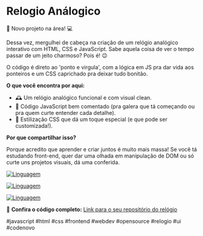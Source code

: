 # Relogio Análogico

🚀 Novo projeto na área! 💻

Dessa vez, mergulhei de cabeça na criação de um relógio analógico interativo com HTML, CSS e JavaScript. Sabe aquela coisa de ver o tempo passar de um jeito charmoso? Pois é! 😉

O código é direto ao 'ponto e virgula', com a lógica em JS pra dar vida aos ponteiros e um CSS caprichado pra deixar tudo bonitão.

**O que você encontra por aqui:**

* 🕰️ Um relógio analógico funcional e com visual clean.
* 🌱 Código JavaScript bem comentado (pra galera que tá começando ou pra quem curte entender cada detalhe).
* 🎨 Estilização CSS que dá um toque especial (e que pode ser customizada!).

**Por que compartilhar isso?**

Porque acredito que aprender e criar juntos é muito mais massa! Se você tá estudando front-end, quer dar uma olhada em manipulação de DOM ou só curte uns projetos visuais, dá uma conferida.

[![Linguagem](https://img.shields.io/badge/JavaScript-F7DF1E?style=for-the-badge&logo=javascript&logoColor=black)](https://github.com/Martins-Guilherme/relogioAnalogico.git)

[![Linguagem](https://img.shields.io/badge/HTML5-E34F26?style=for-the-badge&logo=html5&logoColor=white)](https://github.com/Martins-Guilherme/relogioAnalogico.git)

[![Linguagem](https://img.shields.io/badge/CSS3-1572B6?style=for-the-badge&logo=css3&logoColor=white)](https://github.com/Martins-Guilherme/relogioAnalogico.git)

🔗 **Confira o código completo:** [Link para o seu repositório do relógio](https://github.com/Martins-Guilherme/relogioAnalogico.git)

#javascript #html #css #frontend #webdev #opensource #relogio #ui #codenovo